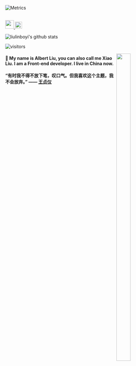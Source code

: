 ![Metrics](https://metrics.lecoq.io/liulinboyi?template=classic&base.activity=0&base.community=0&base.repositories=0&base.metadata=0&isocalendar=1&languages=1&lines=1&isocalendar.duration=half-year&languages.ignored=html&languages.colors=github&languages.threshold=0%25&config.timezone=Asia%2FShanghai)

<!-- <a href="#814921718">
  <img align="left" alt="814921718" width="22px" src="https://cdn.jsdelivr.net/npm/simple-icons@3.1.0/icons/wechat.svg" />
</a>
<a href="#814921718">
  <img align="left" alt="814921718" width="22px" src="https://cdn.jsdelivr.net/npm/simple-icons@3.1.0/icons/tencentqq.svg" />
</a>
<a href="https://weibo.com/liulinboyi">
  <img align="left" alt="柳林博弈" width="22px" src="https://cdn.jsdelivr.net/npm/simple-icons@3.1.0/icons/sinaweibo.svg" />
</a>
<a href="https://www.zhihu.com/people/liu-lin-bo-yi-90">
  <img align="left" alt="柳林博弈" width="22px" src="https://cdn.jsdelivr.net/npm/simple-icons@3.1.0/icons/zhihu.svg" />
</a>
<a href="https://github.com/liulinboyi">
  <img align="left" alt="liulinboyi" width="22px" src="https://cdn.jsdelivr.net/npm/simple-icons@3.1.0/icons/github.svg" />
</a> -->



<br/>
<a href="#">
<img height="27px" src="https://user-images.githubusercontent.com/41336612/118458283-29585c00-b72d-11eb-8564-c1465a006c9d.png" />
</a>
<a href="https://opencollective.com/china-liulinboyi">
  <img alt="Sponsors" width="22px" src="https://user-images.githubusercontent.com/41336612/118458353-3d9c5900-b72d-11eb-9679-9f3f42c3ee86.png" />
</a>

<!-- <br/>
<a href="#">
<img height="27px" src="https://user-images.githubusercontent.com/41336612/118458463-5c9aeb00-b72d-11eb-947f-5a1f6a7f8b9e.png" />
</a>
<a href="https://github.com/vuejs/vue-next">
  <img alt="vue-next" width="22px" src="https://user-images.githubusercontent.com/41336612/118458538-73d9d880-b72d-11eb-8ba4-954638e5f0ec.png" />
</a>
<a href="https://github.com/apache/incubator-echarts">
  <img alt="echarts" width="22px" src="https://user-images.githubusercontent.com/41336612/118458897-c3200900-b72d-11eb-86e7-b254baf3bf87.png" />
</a>
<a href="https://github.com/vueComponent/ant-design-vue">
  <img alt="ant-design-vue" width="22px" src="https://user-images.githubusercontent.com/41336612/118458946-d16e2500-b72d-11eb-80ee-1c8b434aa8d5.png" />
</a>
<a href="https://github.com/TencentCloudBase/cloudbase-framework">
  <img alt="TencentCloudBase" width="22px" src="https://user-images.githubusercontent.com/41336612/118458609-86541200-b72d-11eb-9491-6322f459ca6a.png" />
</a>
<a href="https://github.com/spritejs/spritejs">
  <img alt="spritejs" width="22px" src="https://user-images.githubusercontent.com/41336612/118458741-a2f04a00-b72d-11eb-96b1-376f655a7ebb.png" />
</a>
<a href="https://github.com/Tencent/Hippy">
  <img alt="Tencent" width="22px" src="https://user-images.githubusercontent.com/41336612/118458817-b1d6fc80-b72d-11eb-8bcc-f4c995635ca3.png" />
</a> -->

<!-- <a href="https://github.com/liulinboyi">
  <img alt="wechat-miniprogram" width="22px" src="https://i.loli.net/2020/10/24/1WZebt5i7JSRmvM.png" />
</a> -->
<!-- <a href="https://github.com/liulinboyi">
  <img alt="youzan" width="22px" src="https://i.loli.net/2020/10/24/vQaHj7d8EciqB2u.jpg" />
</a> -->


<!-- ![MyPc](https://i.loli.net/2020/09/08/KDwzP5uYBq4acHr.jpg) -->

![liulinboyi's github stats](https://github-readme-stats.vercel.app/api?username=liulinboyi&show_icons=true&hide_border=true)

![visitors](https://visitor-badge.glitch.me/badge?page_id=liulinboyi)
<!-- <img align="left" alt="GIF" src="https://media.giphy.com/media/SWoSkN6DxTszqIKEqv/giphy.gif" /> -->
<!-- <img align="right" width="532px" height="399px" src="https://i.loli.net/2020/09/08/KDwzP5uYBq4acHr.jpg" /> -->

<img align="right" width="30%" height="50%" src="https://user-images.githubusercontent.com/41336612/118459003-df23aa80-b72d-11eb-90ce-674ccae96e09.jpg" />

#### 👋 My name is Albert Liu, you can also call me Xiao Liu. I am a Front-end developer. I live in China now.

<!-- #### 🧰 Vue, Angular, TypeScript, Mini Program are all familiar, React has written some code. -->
<!-- Currently looking for a job -->

<!-- #### 📫 xiaoliumail@foxmail.com -->

#### “有时我不得不放下笔，叹口气。但我喜欢这个主题，我不会放弃。” —— <a href="https://zh.wikipedia.org/wiki/%E7%8E%8B%E8%B4%9E%E4%BB%AA">王贞仪</a>


<!-- #### My motto is “敏而好学，不耻下问” -->

<!--
**liulinboyi/liulinboyi** is a ✨ _special_ ✨ repository because its `README.md` (this file) appears on your GitHub profile.

Here are some ideas to get you started:

- 🔭 I’m currently working on ...
- 🌱 I’m currently learning ...
- 👯 I’m looking to collaborate on ...
- 🤔 I’m looking for help with ...
- 💬 Ask me about ...
- 📫 How to reach me: ...
- 😄 Pronouns: ...
- ⚡ Fun fact: ...
-->

